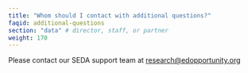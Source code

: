 ```yaml
---
title: "Whom should I contact with additional questions?"
faqid: additional-questions
section: "data" # director, staff, or partner
weight: 170
---
```

Please contact our SEDA support team at <a class="highlight" href="mailto:research@edopportunity.org">research@edopportunity.org</a>





